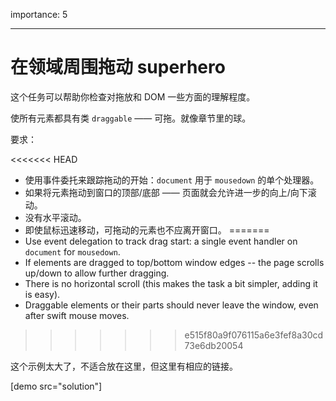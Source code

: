 importance: 5

---

# 在领域周围拖动 superhero

这个任务可以帮助你检查对拖放和 DOM 一些方面的理解程度。

使所有元素都具有类 `draggable` —— 可拖。就像章节里的球。

要求：

<<<<<<< HEAD
- 使用事件委托来跟踪拖动的开始：`document` 用于 `mousedown` 的单个处理器。
- 如果将元素拖动到窗口的顶部/底部 —— 页面就会允许进一步的向上/向下滚动。
- 没有水平滚动。
- 即使鼠标迅速移动，可拖动的元素也不应离开窗口。
=======
- Use event delegation to track drag start: a single event handler on `document` for `mousedown`.
- If elements are dragged to top/bottom window edges -- the page scrolls up/down to allow further dragging.
- There is no horizontal scroll (this makes the task a bit simpler, adding it is easy).
- Draggable elements or their parts should never leave the window, even after swift mouse moves.
>>>>>>> e515f80a9f076115a6e3fef8a30cd73e6db20054

这个示例太大了，不适合放在这里，但这里有相应的链接。

[demo src="solution"]
